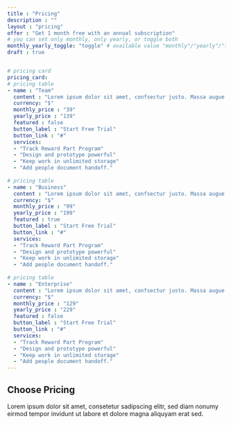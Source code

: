 ```yaml
---
title : "Pricing"
description : ""
layout : "pricing"
offer : "Get 1 month free with an annual subscription"
# you can set only monthly, only yearly, or toggle both
monthly_yearly_toggle: "toggle" # available value "monthly"/"yearly"/"toggle"
draft : true


# pricing card
pricing_card:
# pricing table
- name : "Team"
  content : "Lorem ipsum dolor sit amet, confsectur justo. Massa augue neque proin adipisng."
  currency: "$"
  monthly_price : "39"
  yearly_price : "139"
  featured : false
  button_label : "Start Free Trial"
  button_link : "#"
  services:
  - "Track Reward Part Program"
  - "Design and prototype powerful"
  - "Keep work in unlimited storage"
  - "Add people document handoff."
  
# pricing table
- name : "Business"
  content : "Lorem ipsum dolor sit amet, confsectur justo. Massa augue neque proin adipisng."
  currency: "$"
  monthly_price : "99"
  yearly_price : "199"
  featured : true
  button_label : "Start Free Trial"
  button_link : "#"
  services:
  - "Track Reward Part Program"
  - "Design and prototype powerful"
  - "Keep work in unlimited storage"
  - "Add people document handoff."
  
# pricing table
- name : "Enterprise"
  content : "Lorem ipsum dolor sit amet, confsectur justo. Massa augue neque proin adipisng."
  currency: "$"
  monthly_price : "129"
  yearly_price : "229"
  featured : false
  button_label : "Start Free Trial"
  button_link : "#"
  services:
  - "Track Reward Part Program"
  - "Design and prototype powerful"
  - "Keep work in unlimited storage"
  - "Add people document handoff."
---
```


## Choose **Pricing**
Lorem ipsum dolor sit amet, consetetur sadipscing elitr, sed diam nonumy eirmod tempor invidunt ut labore et dolore magna aliquyam erat sed.